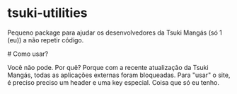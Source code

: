# tsuki-utilities

Pequeno package para ajudar os desenvolvedores da Tsuki Mangás (só 1 (eu)) a não repetir código.

# Como usar?

Você não pode. Por quê? Porque com a recente atualização da Tsuki Mangás, todas as aplicações externas foram bloqueadas. Para "usar" o site, é preciso preciso um header e uma key especial. Coisa que só eu tenho.
